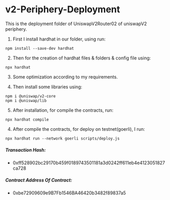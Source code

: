 # v2-Periphery-Deployment

This is the deployment folder of UniswapV2Router02 of uniswapV2 periphery.

1. First I install hardhat in our folder, using run:
```
npm install --save-dev hardhat
```

2. Then for the creation of hardhat files & folders & config file using:
```
npx hardhat
```

3. Some optimization according to my requirements.

4. Then install some libraries using:
```
npm i @uniswap/v2-core
npm i @uniswap/lib
```

5. After installation, for compile the contracts, run:
```
npx hardhat compile
```

4. After compile the contracts, for deploy on testnet(goerli), I run:
```
npx hardhat run --network goerli scripts/deploy.js
```

##### Transaction Hash:
- 0xff528902bc29170b459f0189743501181a3d0242ff611eb4e4123051827ca728

##### Contract Address Of Contract:
- 0xbe72909609e9B7Fb1546BA46420b3482f89837a5